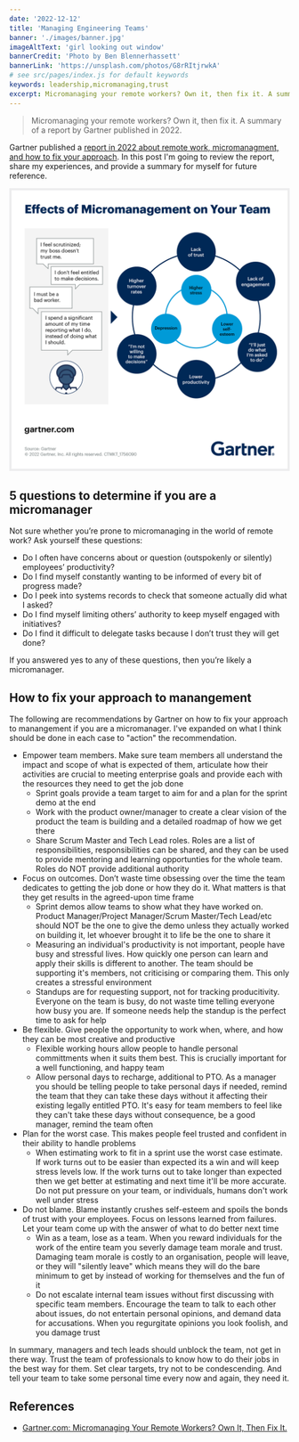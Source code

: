 ```yaml
---
date: '2022-12-12'
title: 'Managing Engineering Teams'
banner: './images/banner.jpg'
imageAltText: 'girl looking out window'
bannerCredit: 'Photo by Ben Blennerhassett'
bannerLink: 'https://unsplash.com/photos/G8rRItjrwkA'
# see src/pages/index.js for default keywords
keywords: leadership,micromanaging,trust
excerpt: Micromanaging your remote workers? Own it, then fix it. A summary of a report by Gartner published in 2022.
---
```


> Micromanaging your remote workers? Own it, then fix it. A summary of a report by Gartner published in 2022.

Gartner published a [report in 2022 about remote work, micromanagment, and how to fix your approach](https://www.gartner.com/en/articles/micromanaging-your-remote-workers-own-it-then-fix-it?utm_medium=social&utm_source=linkedin&utm_campaign=SM_GB_YOY_GTR_SOC_SF1_SM-SWG&utm_content=&sf260479670=1). In this post I'm going to review the report, share my experiences, and provide a summary for myself for future reference.

![Gartner: effects of micromanagement on your team](./images/micromanaging-your-remote-workers--act-now-to-stop-yourself--0.png)

## 5 questions to determine if you are a micromanager
Not sure whether you’re prone to micromanaging in the world of remote work? Ask yourself these questions:

- Do I often have concerns about or question (outspokenly or silently) employees’ productivity?
- Do I find myself constantly wanting to be informed of every bit of progress made?
- Do I peek into systems records to check that someone actually did what I asked?
- Do I find myself limiting others’ authority to keep myself engaged with initiatives?
- Do I find it difficult to delegate tasks because I don’t trust they will get done?

If you answered yes to any of these questions, then you’re likely a micromanager. 

## How to fix your approach to manangement

The following are recommendations by Gartner on how to fix your approach to manangement if you are a micromanager. I've expanded on what I think should be done in each case to "action" the recommendation.

- Empower team members. Make sure team members all understand the impact and scope of what is expected of them, articulate how their activities are crucial to meeting enterprise goals and provide each with the resources they need to get the job done
  - Sprint goals provide a team target to aim for and a plan for the sprint demo at the end
  - Work with the product owner/manager to create a clear vision of the product the team is building and a detailed roadmap of how we get there
  - Share Scrum Master and Tech Lead roles. Roles are a list of responsibilities, responsibilities can be shared, and they can be used to provide mentoring and learning opportunties for the whole team. Roles do NOT provide additional authority
- Focus on outcomes. Don’t waste time obsessing over the time the team dedicates to getting the job done or how they do it. What matters is that they get results in the agreed-upon time frame
  - Sprint demos allow teams to show what they have worked on. Product Manager/Project Manager/Scrum Master/Tech Lead/etc should NOT be the one to give the demo unless they actually worked on building it, let whoever brought it to life be the one to share it
  - Measuring an individual's productivity is not important, people have busy and stressful lives. How quickly one person can learn and apply their skills is different to another. The team should be supporting it's members, not criticising or comparing them. This only creates a stressful environment
  - Standups are for requesting support, not for tracking producitivity. Everyone on the team is busy, do not waste time telling everyone how busy you are. If someone needs help the standup is the perfect time to ask for help
- Be flexible. Give people the opportunity to work when, where, and how they can be most creative and productive
  - Flexible working hours allow people to handle personal committments when it suits them best. This is crucially important for a well functioning, and happy team
  - Allow personal days to recharge, additional to PTO. As a manager you should be telling people to take personal days if needed, remind the team that they can take these days without it affecting their existing legally entitled PTO. It's easy for team members to feel like they can't take these days without consequence, be a good manager, remind the team often
- Plan for the worst case. This makes people feel trusted and confident in their ability to handle problems
  - When estimating work to fit in a sprint use the worst case estimate. If work turns out to be easier than expected its a win and will keep stress levels low. If the work turns out to take longer than expected then we get better at estimating and next time it'll be more accurate. Do not put pressure on your team, or individuals, humans don't work well under stress
- Do not blame. Blame instantly crushes self-esteem and spoils the bonds of trust with your employees. Focus on lessons learned from failures. Let your team come up with the answer of what to do better next time
  - Win as a team, lose as a team. When you reward individuals for the work of the entire team you severly damage team morale and trust. Damaging team morale is costly to an organisation, people will leave, or they will "silently leave" which means they will do the bare minimum to get by instead of working for themselves and the fun of it
  - Do not escalate internal team issues without first discussing with specific team members. Encourage the team to talk to each other about issues, do not entertain personal opinions, and demand data for accusations. When you regurgitate opinions you look foolish, and you damage trust 

In summary, managers and tech leads should unblock the team, not get in there way. Trust the team of professionals to know how to do their jobs in the best way for them. Set clear targets, try not to be condescending. And tell your team to take some personal time every now and again, they need it.
<!-- 
## A note on leadership

Leadership is hard to define, but you know a leader when you meet one. They are approachable, empathetic, modest, and humble. 

A "title" does not make you a leader and sometimes company titles such as "Director", "Senior Manager", "Senior Engineer", or "Tech Lead" give people a sense of superiority and smugness to the point where they consider themselves leaders. These company titles assign a collection of responsibilties to an individual and usually as your level of responsibility increases so does your compensation. You don't automatically become a leader when one of these roles are assigned to you. 

I've known some amazing leaders in my career, of varying titles. And I've encountered some people who are not leaders, of varying titles. 

In my experience leaders are:
- Invovled in defining the **vision** and the **roadmap**
  - Discovery (what should we do?) and feasibility (is it possible?) are the primary problems to solve here. Good leaders get stuck in and do the grunt work
- Focused on **unblocking** the team
  - The primary responsibility of a leader is to remove obstacles that block the team as they make their way towards the **vision** using the **roadmap**. They change the teams environment from "hiking uphill" to "jogging downhill"
- Honest about their skill level in a particular context and are open to learning
- Leaders DO NOT need the highest skill level on the team
  - Being the best is not an attribute of a leader
- Great leaders are modest and humble, they don't question your methods but try to understand them and fill any gaps. They use **how** instead of **why**, e.g. 
  - **Why** have you not incorporated our security guidelines into your work? // bad
  - **How** have you incorporated our security guidelines into your work? // good
- NOT required to speak in every meeting
  - Leaders are not always first to speak, they don't speak for prolonged periods of time, they don't repeat others while slightly changing the language used, or use terms like "Great job, well done!" -->



## References

- [Gartner.com: Micromanaging Your Remote Workers? Own It, Then Fix It.](https://www.gartner.com/en/articles/micromanaging-your-remote-workers-own-it-then-fix-it?utm_medium=social&utm_source=linkedin&utm_campaign=SM_GB_YOY_GTR_SOC_SF1_SM-SWG&utm_content=&sf260479670=1)